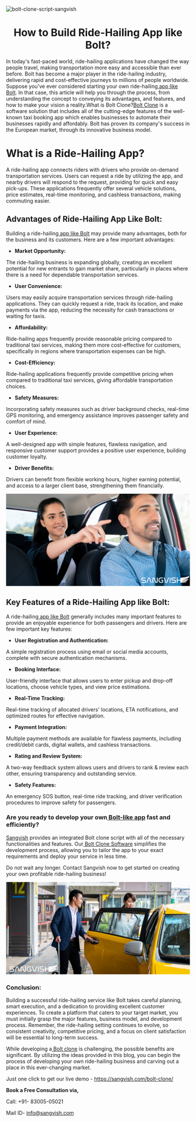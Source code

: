 ![bolt-clone-script-sangvish](https://github.com/sangvishtechnologies/bolt-clone/assets/161323540/04a94336-a4c3-4d19-a281-4e3b9e76f7ff)

<h1 align="center"> How to Build Ride-Hailing App like Bolt? </h1> 


In today's fast-paced world, ride-hailing applications have changed the way people travel, making transportation more easy and accessible than ever before. Bolt has become a major player in the ride-hailing industry, delivering rapid and cost-effective journeys to millions of people worldwide. Suppose you've ever considered starting your own ride-hailing[ app like Bolt](https://sangvish.com/bolt-clone/). In that case, this article will help you through the process, from understanding the concept to conveying its advantages, and features, and how to make your vision a reality.What is Bolt Clone?[Bolt Clone](https://sangvish.com/bolt-clone/) is a software solution that includes all of the cutting-edge features of the well-known taxi booking app which enables businesses to automate their businesses rapidly and affordably. Bolt has proven its company's success in the European market, through its innovative business model.

# What is a Ride-Hailing App?
A ride-hailing app connects riders with drivers who provide on-demand transportation services. Users can request a ride by utilizing the app, and nearby drivers will respond to the request, providing for quick and easy pick-ups. These applications frequently offer several vehicle solutions, price estimates, real-time monitoring, and cashless transactions, making commuting easier.
## Advantages of Ride-Hailing App Like Bolt:
Building a ride-hailing[ app like Bolt](https://sangvish.com/bolt-clone/) may provide many advantages, both for the business and its customers. Here are a few important advantages:

* **Market Opportunity:** 

The ride-hailing business is expanding globally, creating an excellent potential for new entrants to gain market share, particularly in places where there is a need for dependable transportation services.
* **User Convenience:** 

Users may easily acquire transportation services through ride-hailing applications. They can quickly request a ride, track its location, and make payments via the app, reducing the necessity for cash transactions or waiting for taxis.
* **Affordability:** 

Ride-hailing apps frequently provide reasonable pricing compared to traditional taxi services, making them more cost-effective for customers, specifically in regions where transportation expenses can be high.
* **Cost-Efficiency:**

Ride-hailing applications frequently provide competitive pricing when compared to traditional taxi services, giving affordable transportation choices.
* **Safety Measures:**

Incorporating safety measures such as driver background checks, real-time GPS monitoring, and emergency assistance improves passenger safety and comfort of mind.
* **User Experience:**

A well-designed app with simple features, flawless navigation, and responsive customer support provides a positive user experience, building customer loyalty.
* **Driver Benefits:**

Drivers can benefit from flexible working hours, higher earning potential, and access to a larger client base, strengthening them financially.

<div class="Box-sc-g0xbh4-0 iIZCet"><img alt=“boltclone.png" src="https://github.com/sangvishtechnologies/bolt-clone/blob/main/images/bolt-clone-script.png" data-hpc="true" class="Box-sc-g0xbh4-0 kzRgrI"></div> 

## Key Features of a Ride-Hailing App like Bolt:
A ride-hailing[ app like Bolt](https://sangvish.com/bolt-clone/) generally includes many important features to provide an enjoyable experience for both passengers and drivers. Here are few important key features:
* **User Registration and Authentication:**

A simple registration process using email or social media accounts, complete with secure authentication mechanisms.
* **Booking Interface:**

User-friendly interface that allows users to enter pickup and drop-off locations, choose vehicle types, and view price estimations.
* **Real-Time Tracking:**

Real-time tracking of allocated drivers' locations, ETA notifications, and optimized routes for effective navigation.
* **Payment Integration:**

Multiple payment methods are available for flawless payments, including credit/debit cards, digital wallets, and cashless transactions.
* **Rating and Review System:**

A two-way feedback system allows users and drivers to rank & review each other, ensuring transparency and outstanding service.
* **Safety Features:**

An emergency SOS button, real-time ride tracking, and driver verification procedures to improve safety for passengers.
### Are you ready to develop your own[ Bolt-like app](https://sangvish.com/bolt-clone/) fast and efficiently?

[Sangvish](https://sangvish.com/) provides an integrated Bolt clone script with all of the necessary functionalities and features. Our[ Bolt Clone Software](https://sangvish.com/bolt-clone/) simplifies the development process, allowing you to tailor the app to your exact requirements and deploy your service in less time. 

Do not wait any longer. Contact Sangvish now to get started on creating your own profitable ride-hailing business!  

<div class="Box-sc-g0xbh4-0 iIZCet"><img alt=“boltclone.png" src="https://github.com/sangvishtechnologies/bolt-clone/blob/main/images/bolt-clone-app.png" data-hpc="true" class="Box-sc-g0xbh4-0 kzRgrI"></div> 

### Conclusion:
Building a successful ride-hailing service like Bolt takes careful planning, smart execution, and a dedication to providing excellent customer experiences. To create a platform that caters to your target market, you must initially grasp the major features, business model, and development process. Remember, the ride-hailing setting continues to evolve, so consistent creativity, competitive pricing, and a focus on client satisfaction will be essential to long-term success.

While developing a[ Bolt clone](https://sangvish.com/bolt-clone/) is challenging, the possible benefits are significant. By utilizing the ideas provided in this blog, you can begin the process of developing your own ride-hailing business and carving out a place in this ever-changing market. 


Just one click to get our live demo - https://sangvish.com/bolt-clone/

**Book a Free Consultation via,** 

Call: +91- 83005-05021

Mail ID-  info@sangvish.com 
